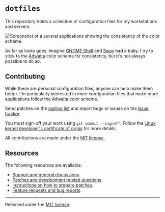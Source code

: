 # `dotfiles`

This repository holds a collection of configuration files for my
workstations and servers.

![Screenshot of a several applications showing the consistency of the
color scheme.](screenshot.png)

As far as looks goes, imagine [GNOME Shell](https://www.gnome.org/) and
[Sway](https://swaywm.org/) had a baby. I try to stick to the
[Adwaita](https://en.wikipedia.org/wiki/Adwaita_(design_language)) color
scheme for consistency, but it's not always possible to do so.

## Contributing

While these are personal configuration files, anyone can help make them
better. I'm particularly interested in more configuration files that
make more applications follow the Adwaita color scheme.

Send patches on the [mailing
list](https://lists.sr.ht/~jamesponddotco/public-inbox) and report bugs
or issues on the [issue
tracker](https://todo.sr.ht/~jamesponddotco/public-tracker).

You must sign-off your work using `git commit --signoff`. Follow the
[Linux kernel developer's certificate of
origin](https://www.kernel.org/doc/html/latest/process/submitting-patches.html#sign-your-work-the-developer-s-certificate-of-origin)
for more details.

All contributions are made under the [MIT license](LICENSE.md).

## Resources

The following resources are available:

- [Support and general discussions](https://lists.sr.ht/~jamesponddotco/public-inbox).
- [Patches and development related questions](https://lists.sr.ht/~jamesponddotco/public-inbox).
- [Instructions on how to prepare patches](https://git-send-email.io/).
- [Feature requests and bug reports](https://todo.sr.ht/~jamesponddotco/public-tracker).

---

Released under the [MIT license](LICENSE.md).
